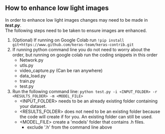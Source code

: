 ## How to enhance low light images
In order to enhance low light images changes may need to be made in ***test.py***.<br>
The following steps need to be taken to ensure images are enhanced.

1. (Optional) If running on Google Colab run `!pip install git+https://www.github.com/keras-team/keras-contrib.git`
2. If running python command line you do not need to worry about the order, but running on google colab run the coding snippets in this order
    - Network.py
    - utls.py
    - video_capture.py (Can be ran anywhere)
    - data_load.py
    - train.py
    - test.py
4. Run the following command line: `python test.py -i <INPUT_FOLDER> -r <RESULTS_FOLDER> -m <MODEL_FILE>` <br>
    - <INPUT_FOLDER> needs to be an already existing folder containing your dataset.
    - <RESULTS_FOLDER> does not need to be an existing folder because the code will create if for you. An existing folder can still be used.
    - <MODEL_FILE>  create a 'models' folder that contains .h files.
        - exclude '.h' from the command line above
